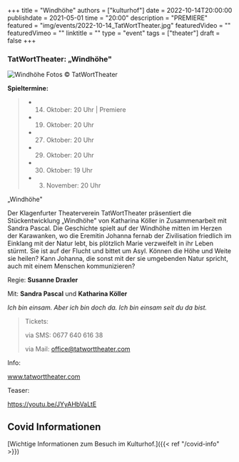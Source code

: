 +++
title = "Windhöhe"
authors = ["kulturhof"]
date = 2022-10-14T20:00:00
publishdate = 2021-05-01
time = "20:00"
description = "PREMIERE"
featured = "img/events/2022-10-14_TatWortTheater.jpg"
featuredVideo = ""
featuredVimeo = ""
linktitle = ""
type = "event"
tags = ["theater"]
draft = false
+++

### TatWortTheater: „Windhöhe"

![Windhöhe](/img/events/2022-10-14_WH_Plakat.jpg)
Fotos © TatWortTheater

**Spieltermine:**

> - 14. Oktober: 20 Uhr | Premiere
> - 19. Oktober: 20 Uhr
> - 27. Oktober: 20 Uhr 
> - 29. Oktober: 20 Uhr
> - 30. Oktober: 19 Uhr
> - 03. November: 20 Uhr


„Windhöhe"

Der Klagenfurter Theaterverein TatWortTheater präsentiert die Stückentwicklung „Windhöhe" von Katharina Köller in Zusammenarbeit mit Sandra Pascal. Die Geschichte spielt auf der Windhöhe mitten im Herzen der Karawanken, wo die Eremitin Johanna fernab der Zivilisation friedlich im Einklang mit der Natur lebt, bis plötzlich Marie verzweifelt in ihr Leben stürmt. Sie ist auf der Flucht und bittet um Asyl. Können die Höhe und Weite sie heilen? Kann Johanna, die sonst mit der sie umgebenden Natur spricht, auch mit einem Menschen kommunizieren?

Regie: **Susanne Draxler**

Mit: **Sandra Pascal** und **Katharina Köller**


*Ich bin einsam.
Aber ich bin doch da.
Ich bin einsam seit du da bist.*


>Tickets:
>
>via SMS: 0677 640 616 38
>
>via Mail: office@tatworttheater.com

 

Info:

www.tatworttheater.com

Teaser:

https://youtu.be/JYyAHbVaLtE 





## Covid Informationen

[Wichtige Informationen zum Besuch im Kulturhof.]({{< ref "/covid-info" >}})
